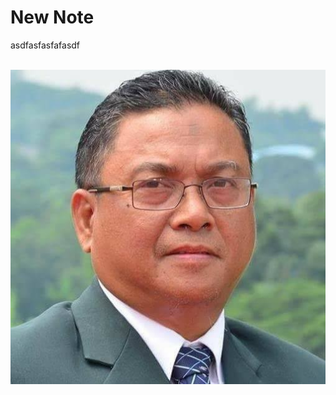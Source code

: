 # New Note

asdfasfasfafasdf<div><br></div><div><img src="https://raw.githubusercontent.com/NFCNexusGit/NFCNexus-Public-Library/main/gab/asdfadsf/new_note_071d6a36-0348-4b81-b667-06b651863d1f/viber_image_2024-07-03_09-42-15-407.jpg" data-filename="viber_image_2024-07-03_09-42-15-407.jpg" style="max-width: 100%; height: auto; cursor: se-resize;" data-original-width="0" data-original-height="0"><br></div>